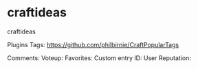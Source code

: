 # craftideas
craftideas


Plugins
Tags: https://github.com/philbirnie/CraftPopularTags

Comments:
Voteup:
Favorites:
Custom entry ID:
User Reputation: 
